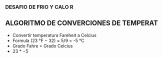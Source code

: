  ###  DESAFIO  DE FRIO  Y CALO R
##   ALGORITMO  DE CONVERCIONES DE TEMPERAT 
* Convertir  temperatura  Fareheit a Celcius
*  Formula  (23 °F − 32) × 5/9 = -5 °C
* Grado  Fahre  =  Grado Celcius 
*    23                      *     −5
